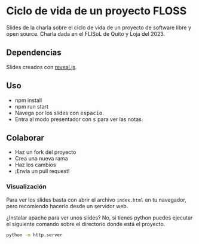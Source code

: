 # Ciclo de vida de un proyecto FLOSS

Slides de la charla sobre el ciclo de vida de un proyecto de software libre y open source.
Charla dada en el FLISoL de Quito y Loja del 2023.

## Dependencias

Slides creados con [reveal.js](https://github.com/hakimel/reveal.js).

## Uso

- npm install
- npm run start
- Navega por los slides con <kbd>espacio</kbd>.
- Entra al modo presentador con <kbd>s</kbd> para ver las notas.

## Colaborar

- Haz un fork del proyecto
- Crea una nueva rama
- Haz los cambios
- ¡Envía un pull request!

### Visualización

Para ver los slides basta con abrir el archivo `index.html` en tu navegador,
pero recomiendo hacerlo desde un servidor web.

¿Instalar apache para ver unos slides? No, si tienes python puedes ejecutar el
siguiente comando sobre el directorio donde está el proyecto.

```sh
python -m http.server
```
